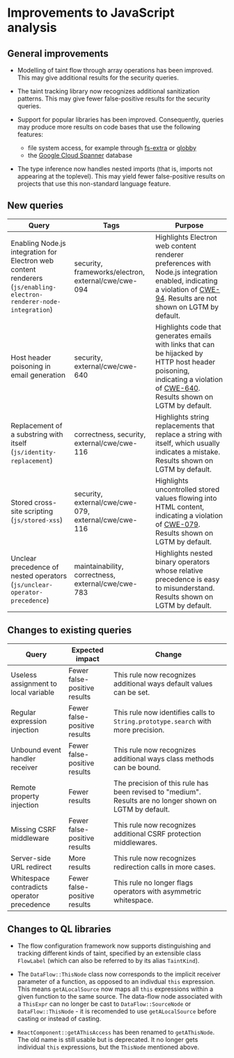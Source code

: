 # Improvements to JavaScript analysis

## General improvements

* Modelling of taint flow through array operations has been improved. This may give additional results for the security queries.

* The taint tracking library now recognizes additional sanitization patterns. This may give fewer false-positive results for the security queries.

* Support for popular libraries has been improved. Consequently, queries may produce more results on code bases that use the following features:
  - file system access, for example through [fs-extra](https://github.com/jprichardson/node-fs-extra) or [globby](https://www.npmjs.com/package/globby)
  - the [Google Cloud Spanner](https://cloud.google.com/spanner) database

* The type inference now handles nested imports (that is, imports not appearing at the toplevel). This may yield fewer false-positive results on projects that use this non-standard language feature.

## New queries

| **Query**                                     | **Tags**                                             | **Purpose**                                                                                                                                                                 |
|-----------------------------------------------|------------------------------------------------------|-----------------------------------------------------------------------------------------------------------------------------------------------------------------------------|
| Enabling Node.js integration for Electron web content renderers (`js/enabling-electron-renderer-node-integration`) | security, frameworks/electron, external/cwe/cwe-094  | Highlights Electron web content renderer preferences with Node.js integration enabled, indicating a violation of [CWE-94](https://cwe.mitre.org/data/definitions/94.html). Results are not shown on LGTM by default. |
| Host header poisoning in email generation |  security, external/cwe/cwe-640 | Highlights code that generates emails with links that can be hijacked by HTTP host header poisoning, indicating a violation of [CWE-640](https://cwe.mitre.org/data/definitions/640.html). Results shown on LGTM by default.  |
| Replacement of a substring with itself (`js/identity-replacement`) | correctness, security, external/cwe/cwe-116 | Highlights string replacements that replace a string with itself, which usually indicates a mistake. Results shown on LGTM by default. |
| Stored cross-site scripting (`js/stored-xss`) | security, external/cwe/cwe-079, external/cwe/cwe-116 | Highlights uncontrolled stored values flowing into HTML content, indicating a violation of [CWE-079](https://cwe.mitre.org/data/definitions/79.html). Results shown on LGTM by default. |
| Unclear precedence of nested operators (`js/unclear-operator-precedence`) | maintainability, correctness, external/cwe/cwe-783 | Highlights nested binary operators whose relative precedence is easy to misunderstand. Results shown on LGTM by default. |

## Changes to existing queries

| **Query**                      | **Expected impact**        | **Change**                                   |
|--------------------------------|----------------------------|----------------------------------------------|
| Useless assignment to local variable | Fewer false-positive results | This rule now recognizes additional ways default values can be set. |
| Regular expression injection | Fewer false-positive results | This rule now identifies calls to `String.prototype.search` with more precision. |
| Unbound event handler receiver | Fewer false-positive results | This rule now recognizes additional ways class methods can be bound. |
| Remote property injection | Fewer results | The precision of this rule has been revised to "medium". Results are no longer shown on LGTM by default. |
| Missing CSRF middleware | Fewer false-positive results | This rule now recognizes additional CSRF protection middlewares. |
| Server-side URL redirect | More results | This rule now recognizes redirection calls in more cases. |
| Whitespace contradicts operator precedence | Fewer false-positive results | This rule no longer flags operators with asymmetric whitespace. |

## Changes to QL libraries

* The flow configuration framework now supports distinguishing and tracking different kinds of taint, specified by an extensible class `FlowLabel` (which can also be referred to by its alias `TaintKind`).

* The `DataFlow::ThisNode` class now corresponds to the implicit receiver parameter of a function, as opposed to an indivdual `this` expression. This means `getALocalSource` now maps all `this` expressions within a given function to the same source. The data-flow node associated with a `ThisExpr` can no longer be cast to `DataFlow::SourceNode` or `DataFlow::ThisNode` - it is recomended to use `getALocalSource` before casting or instead of casting.

* `ReactComponent::getAThisAccess` has been renamed to `getAThisNode`. The old name is still usable but is deprecated. It no longer gets individual `this` expressions, but the `ThisNode` mentioned above.
